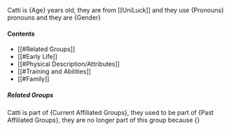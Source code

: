 Catti is {Age} years old, they are from [[UniLuck]] and they use {Pronouns} pronouns and they are {Gender}
#### Contents
- [[#Related Groups]]
- [[#Early Life]]
- [[#Physical Description/Attributes]]
- [[#Training and Abilities]]
- [[#Family]]

##### Related Groups
Catti is part of {Current Affiliated Groups}, they used to be part of {Past Affiliated Groups}, they are no longer part of this group because {}